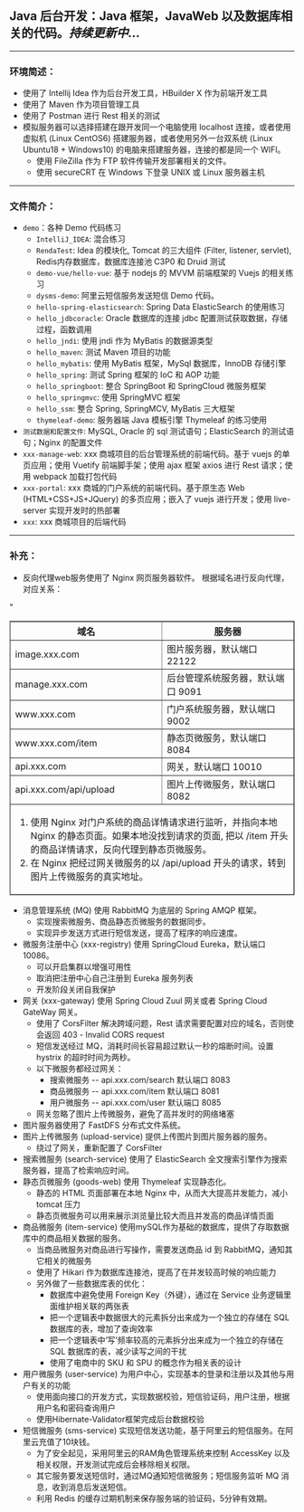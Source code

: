 ## Java 后台开发：Java 框架，JavaWeb 以及数据库相关的代码。*持续更新中...*
***
### 环境简述：
- 使用了 Intellij Idea 作为后台开发工具，HBuilder X 作为前端开发工具
- 使用了 Maven 作为项目管理工具
- 使用了 Postman 进行 Rest 相关的测试
- 模拟服务器可以选择搭建在跟开发同一个电脑使用 localhost 连接，或者使用虚拟机 (Linux CentOS6) 搭建服务器，或者使用另外一台双系统 (Linux Ubuntu18 + Windows10) 的电脑来搭建服务器，连接的都是同一个 WIFI。
    - 使用 FileZilla 作为 FTP 软件传输开发部署相关的文件。
    - 使用 secureCRT 在 Windows 下登录 UNIX 或 Linux 服务器主机
***
### 文件简介：
+ `demo`：各种 Demo 代码练习
    + `IntelliJ_IDEA`: 混合练习
    + `RendaTest`: Idea 的模块化, Tomcat 的三大组件 (Filter, listener, servlet), Redis内存数据库，数据库连接池 C3P0 和 Druid 测试
    + `demo-vue/hello-vue`: 基于 nodejs 的 MVVM 前端框架的 Vuejs 的相关练习
    + `dysms-demo`: 阿里云短信服务发送短信 Demo 代码。
    + `hello-spring-elasticsearch`: Spring Data ElasticSearch 的使用练习
    + `hello_jdbcoracle`: Oracle 数据库的连接 jdbc 配置测试获取数据，存储过程，函数调用
    + `hello_jndi`: 使用 jndi 作为 MyBatis 的数据源类型
    + `hello_maven`: 测试 Maven 项目的功能
    + `hello_mybatis`: 使用 MyBatis 框架，MySql 数据库，InnoDB 存储引擎
    + `hello_spring`: 测试 Spring 框架的 IoC 和 AOP 功能
    + `hello_springboot`: 整合 SpringBoot 和 SpringCloud 微服务框架
    + `hello_springmvc`: 使用 SpringMVC 框架
    + `hello_ssm`: 整合 Spring, SpringMCV, MyBatis 三大框架
    + `thymeleaf-demo`: 服务器端 Java 模板引擎 Thymeleaf 的练习使用
+ `测试数据和配置文件`: MySQL, Oracle 的 sql 测试语句；ElasticSearch 的测试语句；Nginx 的配置文件
+ `xxx-manage-web`: xxx 商城项目的后台管理系统的前端代码。基于 vuejs 的单页应用；使用 Vuetify 前端脚手架；使用 ajax 框架 axios 进行 Rest 请求；使用 webpack 加载打包代码
+ `xxx-portal`: xxx 商城的门户系统的前端代码。基于原生态 Web (HTML+CSS+JS+JQuery) 的多页应用；嵌入了 vuejs 进行开发；使用 live-server 实现开发时的热部署
+ `xxx`: xxx 商城项目的后端代码
***
### 补充：
- 反向代理web服务使用了 Nginx 网页服务器软件。 根据域名进行反向代理，对应关系：

<table border="1">
    <thead>
        <tr>
            <th>域名</th>
            <th>服务器</th>
        </tr>
    </thead>
    <tbody>
        <tr align="left">
            <td>image.xxx.com</td>
            <td>图片服务器，默认端口 22122</td>
        </tr>
        <tr align="left">
            <td>manage.xxx.com</td>
            <td>后台管理系统服务器，默认端口 9091</td>
        </tr>
        <tr align="left">
            <td>www.xxx.com</td>
            <td>门户系统服务器，默认端口 9002</td>
        </tr>"
        <tr align="left">
            <td>www.xxx.com/item</td>
            <td>静态页微服务，默认端口 8084</td>
        </tr>
        <tr align="left">
            <td>api.xxx.com</td>
            <td>网关，默认端口 10010</td>
        </tr>
        <tr align="left">
            <td>api.xxx.com/api/upload</td>
            <td>图片上传微服务，默认端口 8082</td>
        </tr>
        <tfoot>
            <td colspan="2">
                <ol>
                    <li>使用 Nginx 对门户系统的商品详情请求进行监听，并指向本地 Nginx 的静态页面。如果本地没找到请求的页面, 把以 /item 开头的商品详情请求，反向代理到静态页微服务。</li>
                    <li>在 Nginx 把经过网关微服务的以 /api/upload 开头的请求，转到图片上传微服务的真实地址。</li>
                </ol>
            </td>
        </tfoot>
    </tbody>
</table>

- 消息管理系统 (MQ) 使用 RabbitMQ 为底层的 Spring AMQP 框架。
    + 实现搜索微服务、商品静态页微服务的数据同步。
    + 实现异步发送方式进行短信发送，提高了程序的响应速度。
- 微服务注册中心 (xxx-registry) 使用 SpringCloud Eureka，默认端口10086。
    + 可以开启集群以增强可用性
    + 取消把注册中心自己注册到 Eureka 服务列表
    + 开发阶段关闭自我保护
- 网关 (xxx-gateway) 使用 Spring Cloud Zuul 网关或者 Spring Cloud GateWay 网关。
    + 使用了 CorsFilter 解决跨域问题，Rest 请求需要配置对应的域名，否则使会返回 403 - Invalid CORS request
    + 短信发送经过 MQ，消耗时间长容易超过默认一秒的熔断时间。设置 hystrix 的超时时间为两秒。
    + 以下微服务都经过网关：
        + 搜索微服务 -- api.xxx.com/search 默认端口 8083
        + 商品微服务 -- api.xxx.com/item 默认端口 8081
        + 用户微服务 -- api.xxx.com/user 默认端口 8085
    + 网关忽略了图片上传微服务，避免了高并发时的网络堵塞
- 图片服务器使用了 FastDFS 分布式文件系统。
- 图片上传微服务 (upload-service) 提供上传图片到图片服务器的服务。
    + 绕过了网关，重新配置了 CorsFilter
- 搜索微服务 (search-service) 使用了 ElasticSearch 全文搜索引擎作为搜索服务器，提高了检索响应时间。
- 静态页微服务 (goods-web) 使用 Thymeleaf 实现静态化。
    + 静态的 HTML 页面部署在本地 Nginx 中，从而大大提高并发能力，减小 tomcat 压力
    + 静态页微服务可以用来展示浏览量比较大而且并发高的商品详情页面
- 商品微服务 (item-service) 使用mySQL作为基础的数据库，提供了存取数据库中的商品相关数据的服务。
    + 当商品微服务对商品进行写操作，需要发送商品 id 到 RabbitMQ，通知其它相关的微服务
    + 使用了 Hikari 作为数据库连接池，提高了在并发较高时候的响应能力
    + 另外做了一些数据库表的优化：
        + 数据库中避免使用 Foreign Key（外键），通过在 Service 业务逻辑里面维护相关联的两张表
        + 把一个逻辑表中数据很大的元素拆分出来成为一个独立的存储在 SQL 数据库的表，增加了查询效率
        + 把一个逻辑表中‘写’频率较高的元素拆分出来成为一个独立的存储在 SQL 数据库的表，减少读写之间的干扰
        + 使用了电商中的 SKU 和 SPU 的概念作为相关表的设计
- 用户微服务 (user-service) 为用户中心，实现基本的登录和注册以及其他与用户有关的功能
    + 使用面向接口的开发方式，实现数据校验，短信验证码，用户注册，根据用户名和密码查询用户
    + 使用Hibernate-Validator框架完成后台数据校验
- 短信微服务 (sms-service) 实现短信发送功能，基于阿里云的短信服务。在阿里云充值了10块钱。
    + 为了安全起见，采用阿里云的RAM角色管理系统来控制 AccessKey 以及相关权限，开发测试完成后会移除相关权限。
    + 其它服务要发送短信时，通过MQ通知短信微服务；短信服务监听 MQ 消息，收到消息后发送短信。
    + 利用 Redis 的缓存过期机制来保存服务端的验证码，5分钟有效期。

